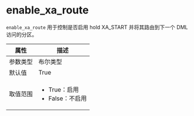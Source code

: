 # enable_xa_route

`enable_xa_route` 用于控制是否启用 hold XA_START 并将其路由到下一个 DML 访问的分区。

|  属性    | 描述     |
|----------|---------|
| 参数类型 |   布尔类型      |
| 默认值   | True     |
| 取值范围 | <ul><li>True：启用</li><li>False：不启用</li></ul>  |
